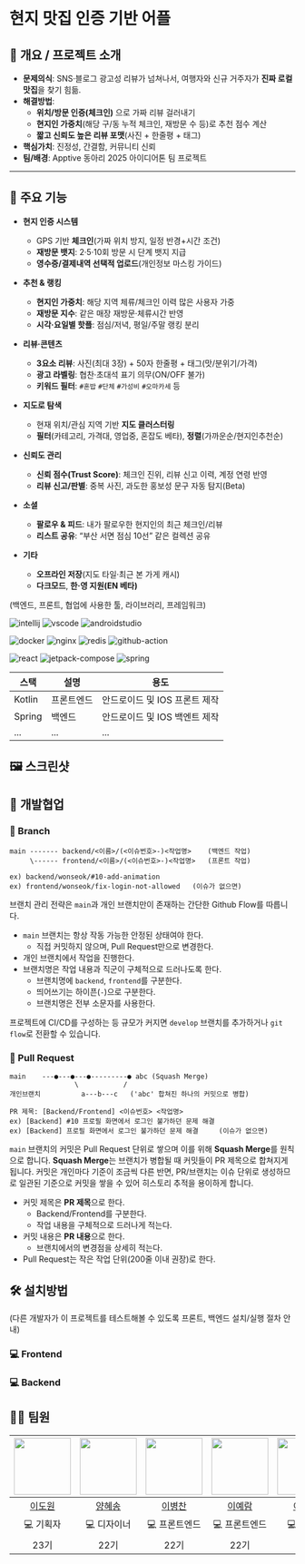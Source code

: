 # 현지 맛집 인증 기반 어플

## 📌 개요 / 프로젝트 소개

- **문제의식**: SNS·블로그 광고성 리뷰가 넘쳐나서, 여행자와 신규 거주자가 **진짜 로컬 맛집**을 찾기 힘듦.
- **해결방법**:
  - **위치/방문 인증(체크인)** 으로 가짜 리뷰 걸러내기
  - **현지인 가중치**(해당 구/동 누적 체크인, 재방문 수 등)로 추천 점수 계산
  - **짧고 신뢰도 높은 리뷰 포맷**(사진 + 한줄평 + 태그)
- **핵심가치**: 진정성, 간결함, 커뮤니티 신뢰
- **팀/배경**: Apptive 동아리 2025 아이디어톤 팀 프로젝트

---

## 📝 주요 기능

- **현지 인증 시스템**
  - GPS 기반 **체크인**(가짜 위치 방지, 일정 반경+시간 조건)
  - **재방문 뱃지**: 2·5·10회 방문 시 단계 뱃지 지급
  - **영수증/결제내역 선택적 업로드**(개인정보 마스킹 가이드)

- **추천 & 랭킹**
  - **현지인 가중치**: 해당 지역 체류/체크인 이력 많은 사용자 가중
  - **재방문 지수**: 같은 매장 재방문·체류시간 반영
  - **시각·요일별 핫플**: 점심/저녁, 평일/주말 랭킹 분리

- **리뷰·콘텐츠**
  - **3요소 리뷰**: 사진(최대 3장) + 50자 한줄평 + 태그(맛/분위기/가격)
  - **광고 라벨링**: 협찬·초대석 표기 의무(ON/OFF 불가)
  - **키워드 필터**: `#혼밥` `#단체` `#가성비` `#오마카세` 등

- **지도로 탐색**
  - 현재 위치/관심 지역 기반 **지도 클러스터링**
  - **필터**(카테고리, 가격대, 영업중, 혼잡도 베타), **정렬**(가까운순/현지인추천순)

- **신뢰도 관리**
  - **신뢰 점수(Trust Score)**: 체크인 진위, 리뷰 신고 이력, 계정 연령 반영
  - **리뷰 신고/판별**: 중복 사진, 과도한 홍보성 문구 자동 탐지(Beta)

- **소셜**
  - **팔로우 & 피드**: 내가 팔로우한 현지인의 최근 체크인/리뷰
  - **리스트 공유**: “부산 서면 점심 10선” 같은 컬렉션 공유

- **기타**
  - **오프라인 저장**(지도 타일·최근 본 가게 캐시)
  - **다크모드**, **한·영 지원(EN 베타)**

<!-- 
(백엔드, 프론트, 협업에 사용한 툴, 라이브러리, 프레임워크)

기술스택 배지 추가하는 방법 
1. https://simpleicons.org/ 에서 기술스택명 검색
2. 기술스택의 로고, 컬러 HEX 코드를 아래와 같이 입력
  - https://img.shields.io/badge/<표시될 이름>-<컬러 HEX>?style=for-the-badge&logo=<로고명>
3. 해당 URL로 마크다운 이미지 첨부
  - ![이미지명](URL) 형식
-->

(백엔드, 프론트, 협업에 사용한 툴, 라이브러리, 프레임워크)

![intellij](https://img.shields.io/badge/intellij_idea-000000?style=for-the-badge&logo=intellijidea&logoColor=white)
![vscode](https://img.shields.io/badge/vscode-000000?style=for-the-badge&logo=vscode&logoColor=white)
![androidstudio](https://img.shields.io/badge/android_studio-3DDC84?style=for-the-badge&logo=androidstudio&logoColor=white)  

![docker](https://img.shields.io/badge/docker-2496ED?style=for-the-badge&logo=docker&logoColor=white)
![nginx](https://img.shields.io/badge/nginx-009639?style=for-the-badge&logo=nginx&logoColor=white)
![redis](https://img.shields.io/badge/redis-FF4438?style=for-the-badge&logo=redis&logoColor=white)
![github-action](https://img.shields.io/badge/github_actions-2088FF?style=for-the-badge&logo=githubactions&logoColor=white)

![react](https://img.shields.io/badge/react-61DAFB?style=for-the-badge&logo=react&logoColor=white)
![jetpack-compose](https://img.shields.io/badge/jetpack_compose-4285F4?style=for-the-badge&logo=jetpackcompose&logoColor=white)
![spring](https://img.shields.io/badge/spring-6DB33F?style=for-the-badge&logo=spring&logoColor=white)

| 스택 | 설명 | 용도 |
|-----|-----|-----|
| Kotlin | 프론트엔드 | 안드로이드 및 IOS 프론트 제작 |
| Spring | 백엔드 | 안드로이드 및 IOS 백엔트 제작 |
| ... | ... | ... |

 ## 🖼️ 스크린샷

 ## 🤝 개발협업
 ### 🌲 Branch 
```
main ------- backend/<이름>/(<이슈번호>-)<작업명>    (백엔드 작업)
     \------ frontend/<이름>/(<이슈번호>-)<작업명>   (프론트 작업)

ex) backend/wonseok/#10-add-animation
ex) frontend/wonseok/fix-login-not-allowed   (이슈가 없으면)
```
브랜치 관리 전략은 `main`과 개인 브랜치만이 존재하는 간단한 Github Flow를 따릅니다.
- `main` 브랜치는 항상 작동 가능한 안정된 상태여야 한다.
  - 직접 커밋하지 않으며, Pull Request만으로 변경한다.
- 개인 브랜치에서 작업을 진행한다.
- 브랜치명은 작업 내용과 직군이 구체적으로 드러나도록 한다.
  - 브랜치명에 `backend`, `frontend`를 구분한다.
  - 띄어쓰기는 하이픈(`-`)으로 구분한다.
  - 브랜치명은 전부 소문자를 사용한다.

프로젝트에 CI/CD를 구성하는 등 규모가 커지면 `develop` 브랜치를 추가하거나 `git flow`로 전환할 수 있습니다. 

 ### 🍪 Pull Request
```
main    ---●---●---●---------● abc (Squash Merge)
                \           /
개인브랜치          a---b---c   ('abc' 합쳐진 하나의 커밋으로 병합)

PR 제목: [Backend/Frontend] <이슈번호> <작업명>
ex) [Backend] #10 프로필 화면에서 로그인 불가하던 문제 해결
ex) [Backend] 프로필 화면에서 로그인 불가하던 문제 해결     (이슈가 없으면)
```
`main` 브랜치의 커밋은 Pull Request 단위로 쌓으며 이를 위해 **Squash Merge**를 원칙으로 합니다. **Squash Merge**는 브랜치가 병합될 때 커밋들이 PR 제목으로 합쳐지게 됩니다. 커밋은 개인마다 기준이 조금씩 다른 반면, PR/브랜치는 이슈 단위로 생성하므로 일관된 기준으로 커밋을 쌓을 수 있어 히스토리 추적을 용이하게 합니다.
- 커밋 제목은 **PR 제목**으로 한다.
    - Backend/Frontend를 구분한다.
    - 작업 내용을 구체적으로 드러나게 적는다.
- 커밋 내용은 **PR 내용**으로 한다.
    - 브랜치에서의 변경점을 상세히 적는다.
- Pull Request는 작은 작업 단위(200줄 이내 권장)로 한다.

 ## 🛠 설치방법
(다른 개발자가 이 프로젝트를 테스트해볼 수 있도록 프론트, 백엔드 설치/실행 절차 안내)

### 💻 Frontend

### 💻 Backend

 ## 🧑‍💻 팀원
| <img width="100" src="https://github.com/cotidie.png"> | <img width="100" src="https://github.com/github.png"> | <img width="100" src="https://github.com/github.png"> | <img width="100" src="https://github.com/github.png"> | <img width="100" src="https://github.com/github.png"> | <img width="100" src="https://github.com/github.png"> | 
|:----------------------:|:----------------------:|:----------------------:|:----------------------:|:----------------------:|:----------------------:|
| [이도원](https://github.com/cotidie) | [양혜송](https://github.com/cotidie) | [이병찬](https://github.com/cotidie) | [이예람](https://github.com/cotidie) | [이가현](https://github.com/cotidie) | [김세엽](https://github.com/cotidie) |
| 💻 기획자 | 💻 디자이너 | 💻 프론트엔드 | 💻 프론트엔드 | 💻 백엔드 | ⛹️ 백엔드 |
| 23기 | 22기 | 22기 | 22기 | 21기 | 21기 |

 
